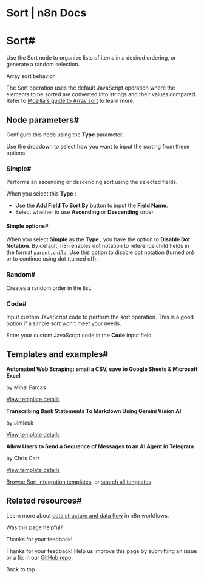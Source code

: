 # Sort | n8n Docs

[ ](https://github.com/n8n-io/n8n-docs/edit/main/docs/integrations/builtin/core-nodes/n8n-nodes-base.sort.md "Edit this page")

# Sort#

Use the Sort node to organize lists of items in a desired ordering, or generate a random selection.

Array sort behavior

The Sort operation uses the default JavaScript operation where the elements to be sorted are converted into strings and their values compared. Refer to [Mozilla's guide to Array sort](https://developer.mozilla.org/en-US/docs/Web/JavaScript/Reference/Global_Objects/Array/sort) to learn more.

## Node parameters#

Configure this node using the **Type** parameter.

Use the dropdown to select how you want to input the sorting from these options.

### Simple#

Performs an ascending or descending sort using the selected fields.

When you select this **Type** :

  * Use the **Add Field To Sort By** button to input the **Field Name**.
  * Select whether to use **Ascending** or **Descending** order.

#### Simple options#

When you select **Simple** as the **Type** , you have the option to **Disable Dot Notation**. By default, n8n enables dot notation to reference child fields in the format `parent.child`. Use this option to disable dot notation (turned on) or to continue using dot (turned off).

### Random#

Creates a random order in the list.

### Code#

Input custom JavaScript code to perform the sort operation. This is a good option if a simple sort won't meet your needs.

Enter your custom JavaScript code in the **Code** input field.

## Templates and examples#

**Automated Web Scraping: email a CSV, save to Google Sheets & Microsoft Excel**

by Mihai Farcas

[View template details](https://n8n.io/workflows/2275-automated-web-scraping-email-a-csv-save-to-google-sheets-and-microsoft-excel/)

**Transcribing Bank Statements To Markdown Using Gemini Vision AI**

by Jimleuk

[View template details](https://n8n.io/workflows/2421-transcribing-bank-statements-to-markdown-using-gemini-vision-ai/)

**Allow Users to Send a Sequence of Messages to an AI Agent in Telegram**

by Chris Carr

[View template details](https://n8n.io/workflows/2917-allow-users-to-send-a-sequence-of-messages-to-an-ai-agent-in-telegram/)

[Browse Sort integration templates](https://n8n.io/integrations/sort/), or [search all templates](https://n8n.io/workflows/)

## Related resources#

Learn more about [data structure and data flow](../../../../data/) in n8n workflows.

Was this page helpful? 

Thanks for your feedback! 

Thanks for your feedback! Help us improve this page by submitting an issue or a fix in our [GitHub repo](https://github.com/n8n-io/n8n-docs). 

Back to top